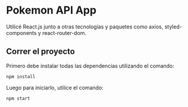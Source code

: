 # Pokemon API App

Utilicé React.js junto a otras tecnologías y paquetes como axios, styled-components y react-router-dom.

## Correr el proyecto

Primero debe instalar todas las dependencias utilizando el comando:

```
npm install
```

Luego para iniciarlo, utilice el comando:

```
npm start
```